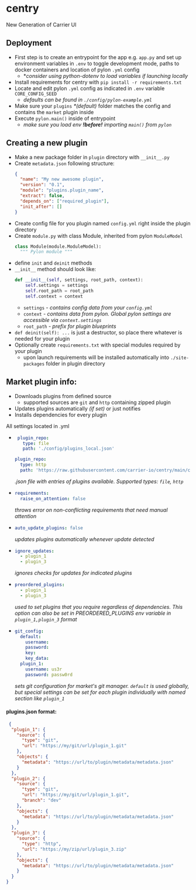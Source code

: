 # centry
New Generation of Carrier UI

## Deployment

* First step is to create an entrypoint for the app e.g. `app.py` and set up environment variables in `.env` to toggle development mode, paths to docker containers and location of pylon `.yml` config
  * *_consider using python-dotenv to load variables if launching locally_
* Install requirements for centry with `pip install -r requirements.txt`
* Locate and edit pylon `.yml` config as indicated in `.env` variable `CORE_CONFIG_SEED`
    * _defaults can be found in `./config/pylon-example.yml`_
* Make sure your `plugins` _*(default)_ folder matches the config and contains the `market` plugin inside
* Execute `pylon.main()` inside of entrypoint
    * _make sure you load env **!before!** importing `main()` from `pylon`_


## Creating a new plugin
* Make a new package folder in `plugin` directory with `__init__.py`
* Create `metadata.json` following structure:
    ```json
    {
      "name": "My new awesome plugin",
      "version": "0.1",
      "module": "plugins.plugin_name",
      "extract": false,
      "depends_on": ["required_plugin"],
      "init_after": []
    }
    ```
* Create config file for you plugin named `config.yml` right inside the plugin directory
* Create `module.py` with class Module, inherited from pylon `ModuleModel`
  ```python
  class Module(module.ModuleModel):
    """ Pylon module """
  ```
* define `init` and `deinit` methods
* `__init__` method should look like:
    ```python
    def __init__(self, settings, root_path, context):
        self.settings = settings
        self.root_path = root_path
        self.context = context
    ```
    * `settings`  - _contains config data from your `config.yml`_
    * `context`   - _contains data from pylon. Global pylon settings are accessible via `context.settings`_
    * `root_path` - _prefix for plugin blueprints_
* `def deinit(self): ...` is just a destructor, so place there whatever is needed for your plugin
* Optionally create `requirements.txt` with special modules required by your plugin
    * upon launch requirements will be installed automatically into `./site-packages` folder in plugin directory

## Market plugin info:
* Downloads plugins from defined source
  * supported sources are `git` and `http` containing zipped plugin 
* Updates plugins automatically _(if set)_ or just notifies
* Installs dependencies for every plugin

All settings located in .yml
*  ```yaml
    plugin_repo:
      type: file
      path: './config/plugins_local.json'
    ```
    ```yaml
    plugin_repo:
      type: http
      path: 'https://raw.githubusercontent.com/carrier-io/centry/main/config/plugins.json'
    ```
   _.json file with entries of plugins available. Supported types: `file`, `http`_

* ```yaml
  requirements:
    raise_on_attention: false
  ```
  _throws error on non-conflicting requirements that need manual attention_
  
* ```yaml
  auto_update_plugins: false
  ```
  _updates plugins automatically whenever update detected_
  
* ```yaml
  ignore_updates:
    - plugin_1
    - plugin_3
  ```  
  _ignores checks for updates for indicated plugins_

* ```yaml
  preordered_plugins:
    - plugin_1
    - plugin_3
  ```
   _used to set plugins that you require regardless of dependencies.
   This option can also be set in PREORDERED_PLUGINS env variable in `plugin_1,plugin_3` format_
  
* ```yaml
  git_config:
    default:
      username:
      password:
      key:
      key_data:
    plugin_1:
      username: us3r
      password: passw0rd
  ```
  _sets git configuration for market's git manager. 
  `default` is used globally, but special settings can be set for each plugin individually with named section like `plugin_1`_


#### plugins.json format:
```json
 {
  "plugin_1": {
    "source": {
      "type": "git",
      "url": "https://my/git/url/plugin_1.git"
    },
    "objects": {
      "metadata": "https://url/to/plugin/metadata/metadata.json"
    }
  },
  "plugin_2": {
    "source": {
      "type": "git",
      "url": "https://my/git/url/plugin_1.git",
      "branch": "dev"
    },
    "objects": {
      "metadata": "https://url/to/plugin/metadata/metadata.json"
    }
  },
  "plugin_3": {
    "source": {
      "type": "http",
      "url": "https://my/zip/url/plugin_3.zip"
    },
    "objects": {
      "metadata": "https://url/to/plugin/metadata/metadata.json"
    }
  }
}
```